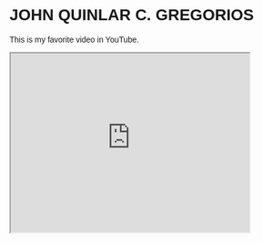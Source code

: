 <html lang="en">
<head>
<title>My Favorite YouTube Video in HTML</title>
<meta charset="UTF-8">
<meta name="viewport" content="width=device-width, initial-scale=1">
<style>
body {
  font-family: Arial, Helvetica, sans-serif;
}
</style>
</head>
<body>

<h1>JOHN QUINLAR C. GREGORIOS</h1>
<p>This is my favorite video in YouTube.</p>

<iframe width="420" height="315"
src="https://www.youtube.com/embed/PyhmJeij5Kg">
</iframe>


</body>
</html>
